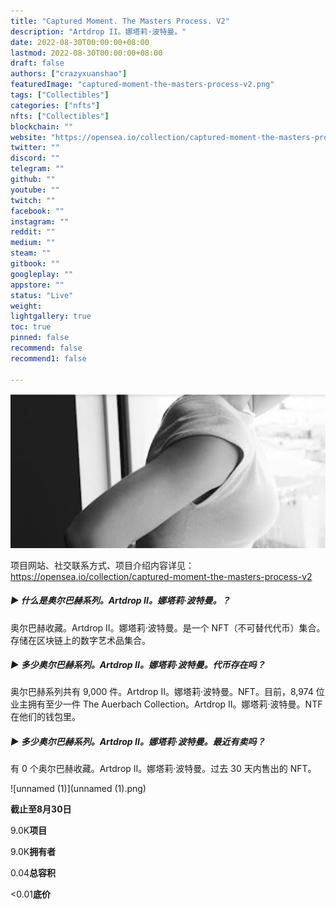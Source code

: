 ```yaml
---
title: "Captured Moment. The Masters Process. V2"
description: "Artdrop II。娜塔莉·波特曼。"
date: 2022-08-30T00:00:00+08:00
lastmod: 2022-08-30T00:00:00+08:00
draft: false
authors: ["crazyxuanshao"]
featuredImage: "captured-moment-the-masters-process-v2.png"
tags: ["Collectibles"]
categories: ["nfts"]
nfts: ["Collectibles"]
blockchain: ""
website: "https://opensea.io/collection/captured-moment-the-masters-process-v2"
twitter: ""
discord: ""
telegram: ""
github: ""
youtube: ""
twitch: ""
facebook: ""
instagram: ""
reddit: ""
medium: ""
steam: ""
gitbook: ""
googleplay: ""
appstore: ""
status: "Live"
weight: 
lightgallery: true
toc: true
pinned: false
recommend: false
recommend1: false

---
```


![dadad](dadad.png)

项目网站、社交联系方式、项目介绍内容详见：https://opensea.io/collection/captured-moment-the-masters-process-v2

##### ▶ 什么是奥尔巴赫系列。Artdrop II。娜塔莉·波特曼。？

奥尔巴赫收藏。Artdrop II。娜塔莉·波特曼。是一个 NFT（不可替代代币）集合。存储在区块链上的数字艺术品集合。

##### ▶ 多少奥尔巴赫系列。Artdrop II。娜塔莉·波特曼。代币存在吗？

奥尔巴赫系列共有 9,000 件。Artdrop II。娜塔莉·波特曼。NFT。目前，8,974 位业主拥有至少一件 The Auerbach Collection。Artdrop II。娜塔莉·波特曼。NTF 在他们的钱包里。

##### ▶ 多少奥尔巴赫系列。Artdrop II。娜塔莉·波特曼。最近有卖吗？

有 0 个奥尔巴赫收藏。Artdrop II。娜塔莉·波特曼。过去 30 天内售出的 NFT。

![unnamed (1)](unnamed (1).png)

**截止至8月30日**

9.0K**项目**

9.0K**拥有者**

0.04**总容积**

<0.01**底价**